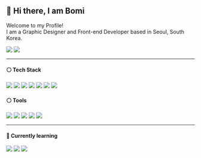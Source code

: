 ## 👋 Hi there, I am Bomi
Welcome to my Profile!<br>
I am a Graphic Designer and Front-end Developer based in Seoul, South Korea.
<p>
  <a href="#"><img src="https://img.shields.io/badge/Bomi-0A66C2?style=flat-square&logo=LinkedIn&logoColor=white"/></a>
  <a href="#"><img src="https://img.shields.io/badge/Resume-000000?style=flat-square&logo=Notion&logoColor=white"/></a>
</p>

***

#### ⚪️ Tech Stack
<p>
  <img src="https://img.shields.io/badge/HTML5-E34F26?style=flat-square&logo=HTML5&logoColor=white"/>
  <img src="https://img.shields.io/badge/CSS3-1572B6?style=flat-square&logo=CSS3&logoColor=white"/>
  <img src="https://img.shields.io/badge/StyledComponents-DB7093?style=flat-square&logo=styled-components&logoColor=white"/>
  <img src="https://img.shields.io/badge/Bootstrap-7952B3?style=flat-square&logo=Bootstrap&logoColor=white"/>
  <img src="https://img.shields.io/badge/Javascript-F7DF1E?style=flat-square&logo=Javascript&logoColor=white"/>
  <img src="https://img.shields.io/badge/PWA-5A0FC8?style=flat-square&logo=PWA&logoColor=white"/>
  <img src="https://img.shields.io/badge/Github-444444?style=flat-square&logo=Github&logoColor=white"/>
 </p>

#### ⚪️ Tools
<p>
  <img src="https://img.shields.io/badge/Illustrator-FF9A00?style=flat-square&logo=Adobe Illustrator&logoColor=white"/>
  <img src="https://img.shields.io/badge/Photoshop-31A8FF?style=flat-square&logo=Adobe Photoshop&logoColor=white"/>
  <img src="https://img.shields.io/badge/Lightroom-31A8FF?style=flat-square&logo=Adobe Lightroom&logoColor=white"/>
  <img src="https://img.shields.io/badge/XD-FF61F6?style=flat-square&logo=Adobe XD&logoColor=white"/>
  <img src="https://img.shields.io/badge/Figma-F24E1E?style=flat-square&logo=Figma&logoColor=white"/>
<p/>
 
***

#### 🌱 Currently learning
<p>
  <img src="https://img.shields.io/badge/React-61DAFB?style=flat-square&logo=React&logoColor=white"/>
  <img src="https://img.shields.io/badge/TypeScript-3178C6?style=flat-square&logo=TypeScript&logoColor=white"/>
  <img src="https://img.shields.io/badge/Next.js-000000?style=flat-square&logo=Next.js&logoColor=white"/>
</p>

